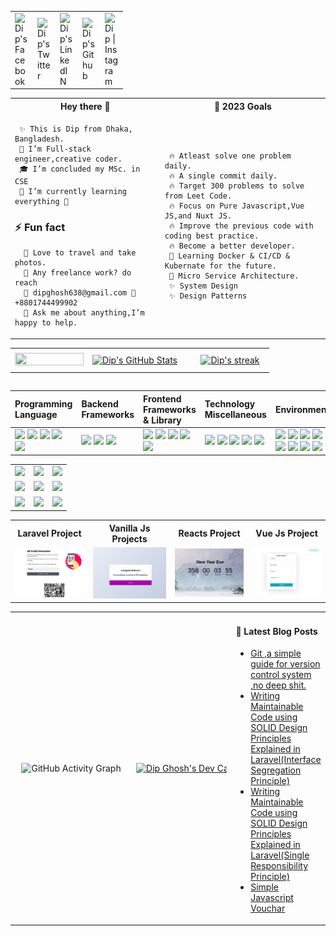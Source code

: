
<table>
<tr>
    <td valign="center">
        <a href="https://www.facebook.com/ghoshdip638/">
             <img align="left" alt="Dip's Facebook" width="22px" src="https://www.facebook.com/images/fb_icon_325x325.png" />
        </a>
    </td>
    <td valign="center">
    <a href="https://twitter.com/dipghosh638">
  <img align="left" alt="Dip's Twitter" width="22px" src="https://raw.githubusercontent.com/peterthehan/peterthehan/master/assets/twitter.svg" />
</a>
</td>
    <td valign="center">
<a href="https://www.linkedin.com/in/dip-ghosh/">
  <img align="left" alt="Dip's LinkedIN" width="22px" src="https://raw.githubusercontent.com/peterthehan/peterthehan/master/assets/linkedin.svg" />
</a>
</td>
    <td valign="center">
<a href="https://github.com/Dip-Ghosh/">
  <img align="left" alt="Dip's Github" width="22px" src="https://raw.githubusercontent.com/peterthehan/peterthehan/master/assets/github.svg" />
</a>
</td>
    <td valign="center">
<a href="https://www.instagram.com/adiorbachin/">
  <img align="left" alt="Dip | Instagram" width="22px" src="https://cdn.jsdelivr.net/npm/simple-icons@v3/icons/instagram.svg" />
</a>
</td>
</tr>
</table>

<table width="100%">
<tr>
   <th> Hey there 👋</th>   
   <th> 🎯 2023 Goals</th>   
</tr> 

<tr>
   <td style="white-space:nowrap;" width="20%">

     ✨ This is Dip from Dhaka, Bangladesh.
     🌱 I’m Full-stack engineer,creative coder.
     🎓 I’m concluded my MSc. in CSE
     🌱 I’m currently learning everything 🤣
   ### ⚡ Fun fact 
      🌱 Love to travel and take photos. 
      💼 Any freelance work? do reach
      💬 dipghosh638@gmail.com 🎯 +8801744499902
      💬 Ask me about anything,I’m happy to help.

   </td>

   <td style="white-space:nowrap;" width="30%;">

     🔥 Atleast solve one problem daily. 
     🔥 A single commit daily.
     🔥 Target 300 problems to solve from Leet Code.
     🔥 Focus on Pure Javascript,Vue JS,and Nuxt JS.
     🔥 Improve the previous code with coding best practice.
     🔥 Become a better developer.
     🌱 Learning Docker & CI/CD & Kubernate for the future.
     🌱 Micro Service Architecture.
     ✨ System Design
     ✨ Design Patterns
   </td>

</tr>
</table>


<table>
  <tr>
      <td valign="center"  width="30%" style="white-space:nowrap;">
        <a href="https://github.com/Dip-Ghosh">
             <img height="100%" width="100%" src="https://github-readme-stats.vercel.app/api/top-langs/?username=Dip-Ghosh&show_icons=true&line_height=27&hide=html,css&title_color=ffffff&text_color=c9cacc&icon_color=4AB197&bg_color=1A2B34" />
        </a>
        </td>
      <td valign="center" width="40%" style="white-space:nowrap;">
        <a href="https://github.com/Dip-Ghosh">
          <img height="100%" width="100%" style="align-content: flex-start;display:block"  src="https://github-readme-stats.vercel.app/api?username=Dip-Ghosh&show_icons=true&line_height=27&count_private=true&title_color=ffffff&text_color=c9cacc&icon_color=4AB097&bg_color=1A2B34" alt="Dip's GitHub Stats" />
    </a>
      </td>
      <td  valign="center" width="30%" style="white-space: nowrap; ">
    <a href="http://github-readme-streak-stats.herokuapp.com/demo/?user=Dip-Ghosh&theme=solarized-dark&hide_border=true&date_format=M+j%5B%2C+Y%5D&properties=background">
           <img valign="center" width="100%" style="margin:0.5rem;display:block" alt="Dip's streak" src="https://github-readme-streak-stats.herokuapp.com/?user=Dip-Ghosh&theme=solarized-dark&hide_border=true"/>
     </a>
</td>

</tr>
</table>

<table>
<tr>
    
   | Programming Language | Backend Frameworks                                                                                                                                                                                                                                                                                                                      | Frontend Frameworks & Library                                                                                                                                                                                                                                                                                                                                                                                                           | Technology Miscellaneous                                                                                                                                                                                                                                                                                                                | Environment |
   |:----------------------------------------------------------------------------------------------------------------------------------------------------------------------------------------------------------------------------------------------------------------------------------------------------------------------------------------|:----------------------------------------------------------------------------------------------------------------------------------------------------------------------------------------------------------------------------------------------------------------------------------------------------------------------------------------------------------------------------------------------------------------------------------------|:----------------------------------------------------------------------------------------------------------------------------------------------------------------------------------------------------------------------------------------------------------------------------------------------------------------------------------------| :----- | :---------- |
   | ![](https://img.shields.io/badge/C-informational?style=flat&logo=c&logoColor=white&color=cbdbf6) ![](https://img.shields.io/badge/C++-informational?style=flat&logo=c++&logoColor=white&color=004488) ![](https://img.shields.io/badge/PHP-informational?style=flat&logo=PHP&logoColor=white&color=7a86b8) ![](https://img.shields.io/badge/JavaScript-informational?style=flat&logo=JavaScript&logoColor=white&color=fcdc00) ![](https://img.shields.io/badge/MYSQL-informational?style=flat&logo=MYSQL&logoColor=white&color=00536f) | ![](https://img.shields.io/badge/Laravel-informational?style=flat&logo=angular&logoColor=white&color=dd1e11) ![](https://img.shields.io/badge/Lumen-informational?style=flat&logo=angular&logoColor=white&color=db4c3f) ![](https://img.shields.io/badge/CodeIgniter-informational?style=flat&logo=gatsby&logoColor=white&color=eb9e98)| ![](https://img.shields.io/badge/Vanilla-JavaScript?style=flat&logo=JavaScript&logoColor=white&color=fcdc00) ![](https://img.shields.io/badge/VueJs-informational?style=flat&logo=JavaScript&logoColor=white&color=42b883) ![](https://img.shields.io/badge/jQuery-informational?style=flat&logo=jQuery&logoColor=white&color=4A7) ![](https://img.shields.io/badge/React-informational?style=flat&logo=React&logoColor=white&color=61dafb) ![](https://img.shields.io/badge/Redux-informational?style=flat&logo=Redux&logoColor=white&color=764abc)|![](https://img.shields.io/badge/HTML5-informational?style=flat&logo=HTML5&logoColor=white&color=eb732f) ![](https://img.shields.io/badge/CSS3-informational?style=flat&logo=CSS3&logoColor=white&color=248dc7) ![](https://img.shields.io/badge/Bootstrap4-informational?style=flat&logo=bootstrap&logoColor=white&color=7952b3) ![](https://img.shields.io/badge/Git-informational?style=flat&logo=git&logoColor=white&color=efefe7) ![](https://img.shields.io/badge/Jira-informational?style=flat&logo=Jira-Software&logoColor=white&color=0052cc)| ![](https://img.shields.io/badge/Postman-informational?style=flat&logo=Postman&logoColor=white&color=ff6c37) ![](https://img.shields.io/badge/Linux-informational?style=flat&logo=Linux&logoColor=white&color=4AB197) ![](https://img.shields.io/badge/Vagrant-informational?style=flat&logo=Vagrant&logoColor=white&color=4AB197) ![](https://img.shields.io/badge/Homestead-informational?style=flat&logo=Clubhouse&logoColor=white&color=111f2c) ![](https://img.shields.io/badge/Valet-informational?style=flat&logo=Valet&logoColor=white&color=fcdc00) ![](https://img.shields.io/badge/latex-informational?style=flat&logo=latex&logoColor=white&color=efede6) ![](https://img.shields.io/badge/Embold-informational?style=flat&logo=SonarQube&logoColor=white&color=edf2fa) ![](https://img.shields.io/badge/SonarCloud-informational?style=flat&logo=SonarCloud&logoColor=white&color=39057b)|
</tr>
</table>

<table cellspacing="0" style="border-collapse: collapse;border-spacing: 0;">
    <tr>
<td>
        <a href="https://github.com/Dip-Ghosh/Solid-Design-Principle">
          <img  src="https://github-readme-stats.vercel.app/api/pin/?username=Dip-Ghosh&repo=Solid-Design-Principle&title_color=ffffff&text_color=c9cacc&icon_color=4AB197&bg_color=1A2B34" />
        </a>
</td>

<td>
        <a href="https://github.com/Dip-Ghosh/Design-Pattern">
          <img  src="https://github-readme-stats.vercel.app/api/pin/?username=Dip-Ghosh&repo=Design-Pattern&title_color=ffffff&text_color=c9cacc&icon_color=4AB197&bg_color=1A2B34" />
        </a>
</td>
<td>
            <a href=" https://github.com/Dip-Ghosh/Job-portal">
              <img src="https://github-readme-stats.vercel.app/api/pin/?username=Dip-Ghosh&repo=Job-portal&title_color=ffffff&text_color=c9cacc&icon_color=4AB197&bg_color=1A2B34" />
            </a>
</td>
</tr>
<tr>
<td>
        <a href="https://github.com/Dip-Ghosh/add-to-cart">
          <img src="https://github-readme-stats.vercel.app/api/pin/?username=Dip-Ghosh&repo=add-to-cart&title_color=ffffff&text_color=c9cacc&icon_color=4AB197&bg_color=1A2B34" />
        </a>
</td>
<td>
        <a href="https://github.com/Dip-Ghosh/Social-media">
          <img src="https://github-readme-stats.vercel.app/api/pin/?username=Dip-Ghosh&repo=Social-media&title_color=ffffff&text_color=c9cacc&icon_color=4AB197&bg_color=1A2B34" />
        </a>
</td>

<td>
        <a href="https://github.com/Dip-Ghosh/problem-solving">
<img  src="https://github-readme-stats.vercel.app/api/pin/?username=Dip-Ghosh&repo=Problem-solving&title_color=ffffff&text_color=c9cacc&icon_color=4AB197&bg_color=1A2B34" />
</a>

</td>
  </tr>
  <tr>
 <td>
        <a href="https://github.com/Dip-Ghosh/Repository-Pattern-Project">
          <img src="https://github-readme-stats.vercel.app/api/pin/?username=Dip-Ghosh&repo=Repository-Pattern-Project&title_color=ffffff&text_color=c9cacc&icon_color=4AB197&bg_color=1A2B34" />
        </a>
</td>
<td>
        <a href="https://github.com/Dip-Ghosh/teams-clone-engine-io">
          <img src="https://github-readme-stats.vercel.app/api/pin/?username=Dip-Ghosh&repo=teams-clone-engine-io&title_color=ffffff&text_color=c9cacc&icon_color=4AB197&bg_color=1A2B34" />
        </a>
</td>
      <td>
        <a href="https://github.com/Dip-Ghosh/Vue-practice-crud">
          <img src="https://github-readme-stats.vercel.app/api/pin/?username=Dip-Ghosh&repo=Vue-practice-crud&title_color=ffffff&text_color=c9cacc&icon_color=4AB197&bg_color=1A2B34" />
        </a>
</td>
</tr>
 </table>



<table cellspacing="0" style="border-collapse: collapse;border-spacing: 0;">
   <tr>
      <th>Laravel Project</th>
      <th>Vanilla Js Projects</th>
      <th>Reacts Project</th>
      <th>Vue Js Project</th>
   </tr>
    <tr>
      <td>
        <a href="https://dip-qr-code-scanner.netlify.app/"><img  src="img/qr-code.png"></a>
      </td> 
      <td>
        <a href="https://dip-quiz-app.netlify.app/"><img  src="img/quiz.png"></a>
      </td>
      <td>
        <a href="https://dip-upcoming-year-count-down.netlify.app/"><img  src="img/countdown-time.png"></a>
      </td>
      <td>
        <a href="https://crud-vue-lumen.netlify.app"><img  src="img/vue-js-crud.png"></a>
      </td>
   </tr>
 </table>

<table cellspacing="0">
<tr>

<td width="50%" height="50%" align="center" style="white-space: nowrap;">

![GitHub Activity Graph](https://github-readme-activity-graph.cyclic.app/graph?username=Dip-Ghosh&theme=react-dark&hide_border=true&area=true)
</td>
 <td valign="center" width="20%" style="white-space: nowrap; ">
<a href="https://app.daily.dev/AdiOrbachin"><img src="https://api.daily.dev/devcards/050e1fb195f740f896374e7e2ab1117d.png?r=mfg" width="400" alt="Dip Ghosh's Dev Card"/></a>
</td>
<td  width="30%">

#### 📝 Latest Blog Posts
- [Git ,a simple guide  for  version control system ,no deep shit.](https://wordpress.com/post/dipghosh.home.blog/44)
- [Writing Maintainable Code using SOLID Design Principles Explained in Laravel(Interface Segregation Principle)](https://wordpress.com/post/dipghosh.home.blog/86)
- [Writing Maintainable Code using SOLID Design Principles Explained in Laravel(Single Responsibility Principle)](https://wordpress.com/post/dipghosh.home.blog/66)
- [Simple Javascript Vouchar](https://wordpress.com/post/dipghosh.home.blog/37)

</td>
</tr>
 </table>


